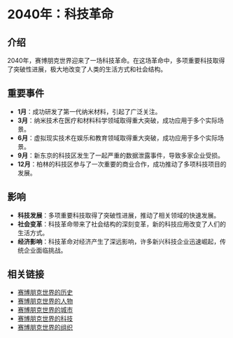 # 2040年：科技革命

## 介绍
2040年，赛博朋克世界迎来了一场科技革命。在这场革命中，多项重要科技取得了突破性进展，极大地改变了人类的生活方式和社会结构。

## 重要事件
- **1月**：成功研发了第一代纳米材料，引起了广泛关注。
- **3月**：纳米技术在医疗和材料科学领域取得重大突破，成功应用于多个实际场景。
- **6月**：虚拟现实技术在娱乐和教育领域取得重大突破，成功应用于多个实际场景。
- **9月**：新东京的科技区发生了一起严重的数据泄露事件，导致多家企业受损。
- **12月**：柏林的科技区参与了一次重要的商业合作，成功推动了多项科技项目的发展。

## 影响
- **科技发展**：多项重要科技取得了突破性进展，推动了相关领域的快速发展。
- **社会变革**：科技革命带来了社会结构的深刻变革，新的科技应用改变了人们的生活方式。
- **经济影响**：科技革命对经济产生了深远影响，许多新兴科技企业迅速崛起，传统企业面临挑战。

## 相关链接
- [赛博朋克世界的历史](README.md)
- [赛博朋克世界的人物](../人物/README.md)
- [赛博朋克世界的城市](../城市/README.md)
- [赛博朋克世界的科技](../科技/README.md)
- [赛博朋克世界的组织](../组织/README.md)
